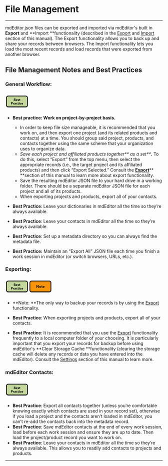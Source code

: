 # File Management

---

mdEditor.json files can be exported and imported via mdEditor's built in **Export** and **Import **functionality \(described in the [Export](/export.md) and [Import](/import.md) section of this manual\). The Export functionality allows you to back up and share your records between browsers. The Import functionality lets you load the most recent records and load records that were exported from another browser.

## File Management Notes and Best Practices

### General Workflow:

### ![](/assets/best_practice_small.png)

* **Best practice: Work on project-by-project basis.**

  * In order to keep file size manageable, it is recommended that you work on, and then export one project \(and its related products and contacts\) at a time. You should group said project, products, and contacts together using the same scheme that your organization uses to organize data.
  * _Save each project and affiliated products together** as a set**_**.** To do this, select “Export” from the top menu, then select the appropriate records \(i.e., the target project and its affiliated products\) and then click “Export Selected.” Consult the [**Export**](/export.md)** **section of this manual to learn more about export functionality.
  * Save the resulting mdEditor JSON file to your hard drive in a working folder. There should be a separate mdEditor JSON file for each project and all of its products. 
  * When exporting projects and products, export all of your contacts. 

* **Best Practice**: Leave your dictionaries in mdEditor all the time so they’re always available.

* **Best Practice**: Leave your contacts in mdEditor all the time so they’re always available.

* **Best Practice**: Set up a metadata directory so you can always find the metadata file.

* **Best Practice:** Maintain an “Export All” JSON file each time you finish a work session in mdEditor \(or switch browsers, URLs, etc.\).

### Exporting:

### ![](/assets/best_practice_small.png)![](/assets/note_small.png)

* **Note: **The only way to backup your records is by using the [Export](/export.md) functionality.

* **Best Practice**: When exporting projects and products, export all of your contacts.

* **Best Practice**: It is recommended that you use the [Export](/export.md) functionality frequently to a local computer folder of your choosing. It is particularly important that you export your records for backup before using mdEditor's **Clear Storage Cache **functionality \(clearing the storage cache will delete any records or data you have entered into the mdEditor\). Consult the [Settings](/settings.md) section of this manual to learn more.

### mdEditor Contacts:

### ![](/assets/best_practice_small.png)

* **Best Practice**: Export all contacts together \(unless you’re comfortable knowing exactly which contacts are used in your record set\), otherwise if you load a project and the contacts aren’t loaded in mdEditor, you can’t re-add the contacts back into the metadata record.
* **Best Practice**: Save mdEditor contacts at the end of every work session, load before each work session and ensure they are up to date. Then load the project/product record you want to work on.
* **Best Practice**: Leave your contacts in mdEditor all the time so they’re always available. This allows you to readily add contacts to projects and products.

---



